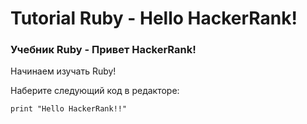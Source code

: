 # Tutorial Ruby - Hello HackerRank!

### Учебник Ruby - Привет HackerRank!

Начинаем изучать Ruby!

Наберите следующий код в редакторе:

`print "Hello HackerRank!!"`